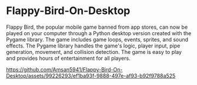 # Flappy-Bird-On-Desktop
Flappy Bird, the popular mobile game banned from app stores, can now be played on your computer through a Python desktop version created with the Pygame library. The game includes game loops, events, sprites, and sound effects. The Pygame library handles the game's logic, player input, pipe generation, movement, and collision detection. The game is easy to play and provides hours of entertainment for all players.


https://github.com/Amsan5941/Flappy-Bird-On-Desktop/assets/99226293/ef1ba93f-9888-497e-af93-b92f9788a525

